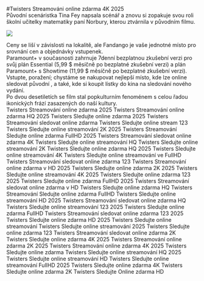 #Twisters Streamováni online zdarma 4K 2025  
Původní scenáristka Tina Fey napsala scénář a znovu si zopakuje svou roli školní učitelky matematiky paní Norbury, kterou ztvárnila v původním filmu.  
  
[![](https://i.imgur.com/qSNzIqt.png)](https://movie.rssnews.media/vJpWbaM.php)  
  
Ceny se liší v závislosti na lokalitě, ale Fandango je vaše jednotné místo pro srovnání cen a objednávky vstupenek.  
Paramount+ v současnosti zahrnuje 7denní bezplatnou zkušební verzi pro svůj plán Essential (5,99 $ měsíčně po bezplatné zkušební verzi) a plán Paramount+ s Showtime (11,99 $ měsíčně po bezplatné zkušební verzi).  
Vstupte, poražení; chystáme se nakupovat nejlepší místo, kde lze online sledovat původní , a také, kde si koupit lístky do kina na sledování nového vydání.  
Po dvou desetiletích se film stal popkulturním fenoménem s celou řadou ikonických frází zasazených do naší kultury.  
Twisters Streamování online zdarma 2025
Twisters Streamování online zdarma HQ 2025
Twisters Sledujte online zdarma 2025
Twisters Streamování sledovat online zdarma
Twisters Sledujte online stream 123
Twisters Sledujte online streamování 2K 2025
Twisters Streamování Sledujte online zdarma FullHD 2025
Twisters Streamování sledovat online zdarma 4K
Twisters Sledujte online streamování HQ
Twisters Sledujte online streamování 2K
Twisters Sledujte online zdarma HQ 2025
Twisters Sledujte online streamování 4K
Twisters Sledujte online streamování ve FullHD
Twisters Streamování sledovat online zdarma 123
Twisters Streamování online zdarma v HD 2025
Twisters Sledujte online zdarma 2K 2025
Twisters Sledujte online streamování 4K 2025
Twisters Sledujte online zdarma 123 2025
Twisters Sledujte online zdarma FullHD 2025
Twisters Streamování sledovat online zdarma v HD
Twisters Sledujte online zdarma HQ
Twisters Streamování Sledujte online zdarma FullHD
Twisters Sledujte online streamování HD 2025
Twisters Streamování sledovat online zdarma HQ
Twisters Sledujte online streamování 123 2025
Twisters Sledujte online zdarma FullHD
Twisters Streamování sledovat online zdarma 123 2025
Twisters Sledujte online zdarma HD 2025
Twisters Sledujte online streamování
Twisters Sledujte online streamování 2025
Twisters Sledujte online zdarma 123
Twisters Streamování sledovat online zdarma 2K
Twisters Sledujte online zdarma 4K 2025
Twisters Streamování online zdarma 2K 2025
Twisters Streamování online zdarma 4K 2025
Twisters Sledujte online zdarma
Twisters Sledujte online streamování HQ 2025
Twisters Sledujte online streamování HD
Twisters Sledujte online streamování FullHD 2025
Twisters Sledujte online zdarma 4K
Twisters Sledujte online zdarma 2K
Twisters Sledujte Online zdarma HD